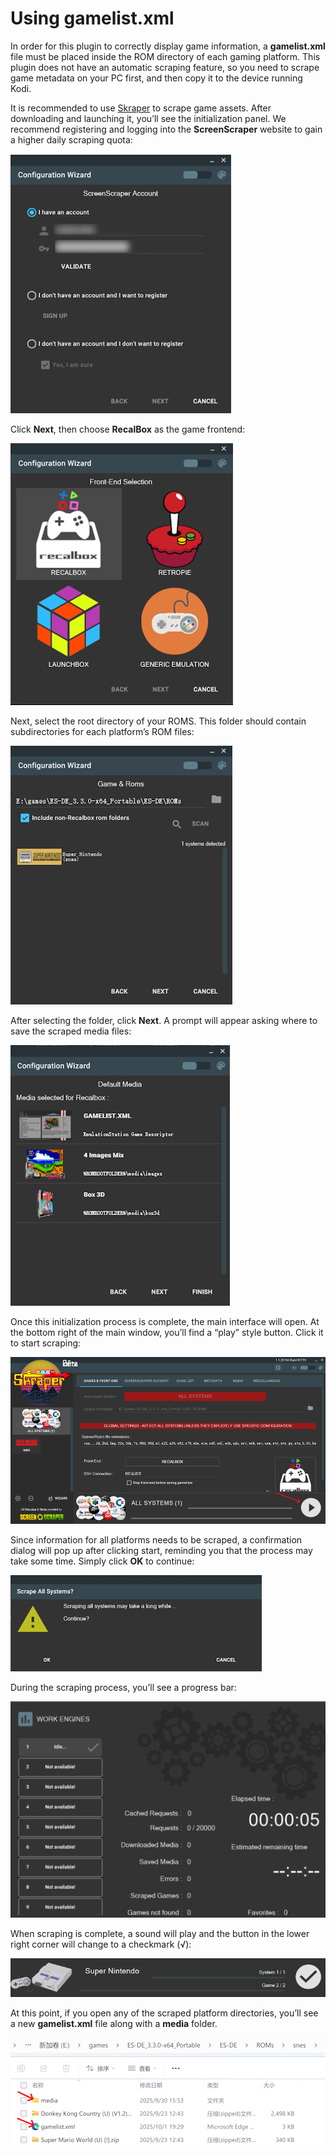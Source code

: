 # Using gamelist.xml

In order for this plugin to correctly display game information, a **gamelist.xml** file must be placed inside the ROM directory of each gaming platform.
This plugin does not have an automatic scraping feature, so you need to scrape game metadata on your PC first, and then copy it to the device running Kodi.

It is recommended to use [Skraper](https://www.skraper.net/) to scrape game assets. After downloading and launching it, you’ll see the initialization panel. We recommend registering and logging into the **ScreenScraper** website to gain a higher daily scraping quota:

![](../images/login-screenscraper.png)

Click **Next**, then choose **RecalBox** as the game frontend:

![](../images/recalbox.png)

Next, select the root directory of your ROMS. This folder should contain subdirectories for each platform’s ROM files:

![](../images/select-rom-base-path.png)

After selecting the folder, click **Next**. A prompt will appear asking where to save the scraped media files:

![](../images/media-paths.png)

Once this initialization process is complete, the main interface will open. At the bottom right of the main window, you’ll find a “play” style button. Click it to start scraping:

![](../images/play-btn.png)

Since information for all platforms needs to be scraped, a confirmation dialog will pop up after clicking start, reminding you that the process may take some time. Simply click **OK** to continue:

![](../images/scraper_confirm.png)

During the scraping process, you’ll see a progress bar:

![](../images/scraper_progress.png)

When scraping is complete, a sound will play and the button in the lower right corner will change to a checkmark (√):

![](../images/finished.png)

At this point, if you open any of the scraped platform directories, you’ll see a new **gamelist.xml** file along with a **media** folder.

![](../images/generated_media_files.png)